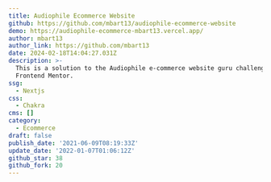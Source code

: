 ```yaml
---
title: Audiophile Ecommerce Website
github: https://github.com/mbart13/audiophile-ecommerce-website
demo: https://audiophile-ecommerce-mbart13.vercel.app/
author: mbart13
author_link: https://github.com/mbart13
date: 2024-02-18T14:04:27.031Z
description: >-
  This is a solution to the Audiophile e-commerce website guru challenge on
  Frontend Mentor.
ssg:
  - Nextjs
css:
  - Chakra
cms: []
category:
  - Ecommerce
draft: false
publish_date: '2021-06-09T08:19:33Z'
update_date: '2022-01-07T01:06:12Z'
github_star: 38
github_fork: 20
---
```

